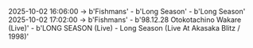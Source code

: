 2025-10-02 16:06:00 -> b'Fishmans' - b'Long Season' - b'Long Season'
2025-10-02 17:02:00 -> b'Fishmans' - b'98.12.28 Otokotachino Wakare (Live)' - b'LONG SEASON (Live) - Long Season (Live At Akasaka Blitz / 1998)'
